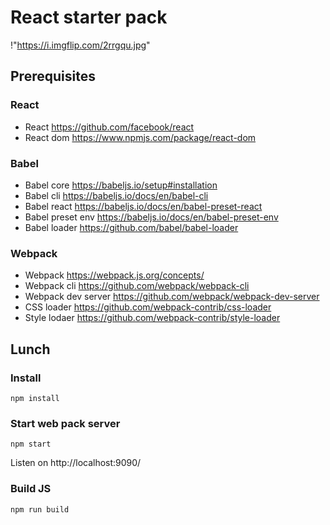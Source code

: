# React starter pack

!"https://i.imgflip.com/2rrgqu.jpg"

## Prerequisites

### React

- React https://github.com/facebook/react
- React dom https://www.npmjs.com/package/react-dom

### Babel

- Babel core https://babeljs.io/setup#installation
- Babel cli https://babeljs.io/docs/en/babel-cli
- Babel react https://babeljs.io/docs/en/babel-preset-react
- Babel preset env https://babeljs.io/docs/en/babel-preset-env
- Babel loader https://github.com/babel/babel-loader

### Webpack

- Webpack https://webpack.js.org/concepts/
- Webpack cli https://github.com/webpack/webpack-cli
- Webpack dev server https://github.com/webpack/webpack-dev-server
- CSS loader https://github.com/webpack-contrib/css-loader
- Style lodaer https://github.com/webpack-contrib/style-loader

## Lunch

### Install

	npm install

### Start web pack server

	npm start

Listen on http://localhost:9090/

### Build JS

	npm run build
